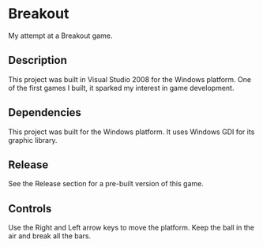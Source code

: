 # Breakout
My attempt at a Breakout game.

## Description
This project was built in Visual Studio 2008 for the Windows platform. One of the first games I built, it sparked my interest in game development.

## Dependencies
This project was built for the Windows platform. It uses Windows GDI for its graphic library.

## Release
See the Release section for a pre-built version of this game.

## Controls
Use the Right and Left arrow keys to move the platform. Keep the ball in the air and break all the bars.

